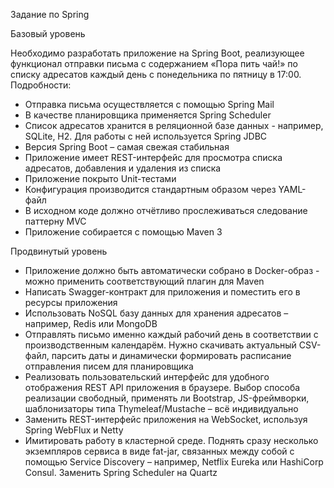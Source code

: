 Задание по Spring

Базовый уровень

Необходимо разработать приложение на Spring Boot, реализующее функционал отправки письма с содержанием «Пора пить чай!» по списку адресатов каждый день с понедельника по пятницу в 17:00. Подробности:

- Отправка письма осуществляется с помощью Spring Mail
- В качестве планировщика применяется Spring Scheduler
- Список адресатов хранится в реляционной базе данных - например, SQLite, H2. Для работы с ней используется Spring JDBC
- Версия Spring Boot – самая свежая стабильная
- Приложение имеет REST-интерфейс для просмотра списка адресатов, добавления и удаления из списка
- Приложение покрыто Unit-тестами
- Конфигурация производится стандартным образом через YAML-файл
- В исходном коде должно отчётливо прослеживаться следование паттерну MVC
- Приложение собирается с помощью Maven 3

Продвинутый уровень
- Приложение должно быть автоматически собрано в Docker-образ - можно применить соответствующий плагин для Maven
- Написать Swagger-контракт для приложения и поместить его в ресурсы приложения
- Использовать NoSQL базу данных для хранения адресатов – например, Redis или MongoDB
- Отправлять письмо именно каждый рабочий день в соответствии с производственным календарём. Нужно скачивать актуальный CSV-файл, парсить даты и динамически формировать расписание отправления писем для планировщика
- Реализовать пользовательский интерфейс для удобного отображения REST API приложения в браузере. Выбор способа реализации свободный, применять ли Bootstrap, JS-фреймворки, шаблонизаторы типа Thymeleaf/Mustache – всё индивидуально
- Заменить REST-интерфейс приложения на WebSocket, используя Spring WebFlux и Netty
- Имитировать работу в кластерной среде. Поднять сразу несколько экземпляров сервиса в виде fat-jar, связанных между собой с помощью Service Discovery – например, Netflix Eureka или HashiCorp Consul. Заменить Spring Scheduler на Quartz
